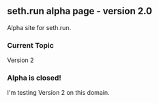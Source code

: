 ## seth.run alpha page - version 2.0
Alpha site for seth.run.

### Current Topic
Version 2

### Alpha is closed!
I'm testing Version 2 on this domain.
